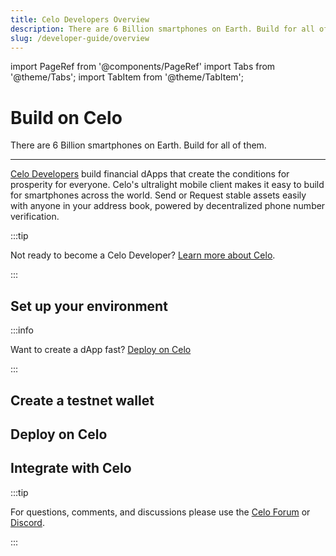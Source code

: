 ```yaml
---
title: Celo Developers Overview
description: There are 6 Billion smartphones on Earth. Build for all of them.
slug: /developer-guide/overview
---
```


import PageRef from '@components/PageRef'
import Tabs from '@theme/Tabs';
import TabItem from '@theme/TabItem';

# Build on Celo

There are 6 Billion smartphones on Earth. Build for all of them.

---

[Celo Developers](https://celo.org/developers) build financial dApps that create the conditions for prosperity for everyone. Celo's ultralight mobile client makes it easy to build for smartphones across the world. Send or Request stable assets easily with anyone in your address book, powered by decentralized phone number verification.

:::tip

Not ready to become a Celo Developer? [Learn more about Celo](../../docs/welcome.md).

:::

## Set up your environment

<PageRef url="/developer-resources/using-mac" pageName="Using Mac" />
<PageRef url="/developer-guide/start/develop-on-windows" pageName="Using Windows" />

:::info

Want to create a dApp fast? [Deploy on Celo](/developer-resources/deploy-dapp)

:::

## Create a testnet wallet

<PageRef url="/developer-resources/testnet-wallet" pageName="Set up a Testnet Development Wallet" />

## Deploy on Celo

<PageRef url="/developer-resources/deploy-dapp" pageName="Deploy on Celo" />

## Integrate with Celo

<PageRef url="/developer-guide/integrations" pageName="Integrate with Celo" />

:::tip

For questions, comments, and discussions please use the [Celo Forum](https://forum.celo.org/) or [Discord](https://chat.celo.org/).

:::
